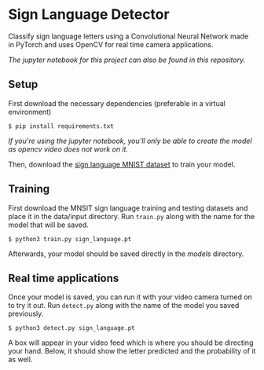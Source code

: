 # Sign Language Detector

Classify sign language letters using a Convolutional Neural Network made in PyTorch and uses OpenCV for real time camera applications. 

*The jupyter notebook for this project can also be found in this repository.*

## Setup 
First download the necessary dependencies (preferable in a virtual environment) 
```
$ pip install requirements.txt
```
*If you're using the jupyter notebook, you'll only be able to create the model as opencv video does not work on it.*

Then, download the [sign language MNIST dataset](https://www.kaggle.com/datamunge/sign-language-mnist) to train your model.


## Training
First download the MNSIT sign language training and testing datasets and place it in the data/input directory. Run ```train.py``` along with the name for the model that will be saved.

```
$ python3 train.py sign_language.pt
```

Afterwards, your model should be saved directly in the *models* directory.

## Real time applications
Once your model is saved, you can run it with your video camera turned on to try it out. Run ```detect.py``` along with the name of the model you saved previously.

```
$ python3 detect.py sign_language.pt
```
A box will appear in your video feed which is where you should be directing your hand. Below, it should show the letter predicted and the probability of it as well.
